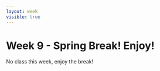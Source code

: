 ```yaml
---
layout: week
visible: true
---
```


# Week 9 - Spring Break! Enjoy!

No class this week, enjoy the break!
